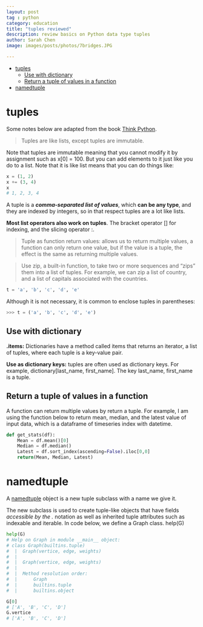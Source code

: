 ```yaml
---
layout: post
tag : python
category: education
title: "tuples reviewed"
description: review basics on Python data type tuples
author: Sarah Chen
image: images/posts/photos/7bridges.JPG

---
```


- [tuples](#tuples)
  - [Use with dictionary](#use-with-dictionary)
  - [Return a tuple of values in a function](#return-a-tuple-of-values-in-a-function)
- [namedtuple](#namedtuple)

# tuples
Some notes below are adapted from the book [Think Python](https://www.greenteapress.com/thinkpython/html/thinkpython013.html). 

> Tuples are like lists, except tuples are immutable. 

Note that tuples are immutable meaning that you cannot modify it by assignment such as x[0] = 100.  But you can add elements to it just like you do to a list.  Note that it is like list means that you can do things like:
```python
x = (1, 2)
x += (3, 4)
x
# 1, 2, 3, 4
```

A tuple is a ***comma-separated list of values***, which **can be any type**, and they are indexed by integers, so in that respect tuples are a lot like lists. 

**Most list operators also work on tuples**. The bracket operator <span class="coding">[]</span> for indexing, and the slicing operator <span class="coding">:</span>. 

> Tuple as function return values: allows us to return multiple values, a function can only return one value, but if the value is a tuple, the effect is the same as returning multiple values. 

> Use <span class="coding">zip</span>, a built-in function, to take two or more sequences and “zips” them into a list of tuples. For example, we can zip a list of country, and a list of capitals associated with the countries. 

```python
t = 'a', 'b', 'c', 'd', 'e'
```
Although it is not necessary, it is common to enclose tuples in parentheses:

```python
>>> t = ('a', 'b', 'c', 'd', 'e')
```
## Use with dictionary

**.items:** Dictionaries have a method called <span class="coding">items</span> that returns an iterator, a list of tuples, where each tuple is a key-value pair.

**Use as dictionary keys:** tuples are often used as dictionary keys.
For example, dictionary[last_name, first_name].  The key <span class="coding">last_name, first_name</span> is a tuple. 

## Return a tuple of values in a function
A function can return multiple values by return a tuple. 
For example, I am using the function below to return mean, median, and the latest value of input data, which is a dataframe of timeseries index with datetime. 

```python
def get_stats(df):
    Mean = df.mean()[0]
    Median = df.median()
    Latest = df.sort_index(ascending=False).iloc[0,0]
    return(Mean, Median, Latest)
```
# namedtuple
A [namedtuple](https://docs.python.org/3/library/collections.html?highlight=counter#collections.namedtuple) object is a new tuple subclass with a name we give it. 

The new subclass is used to create tuple-like objects that have fields *accessible by the <span class="coding">.</span>* notation as well as inherited tuple attributes such as indexable and iterable. 
In code below, we define a Graph class. <span class="coding">help(G)</span>

```python
help(G)
# Help on Graph in module __main__ object:
# class Graph(builtins.tuple)
#  |  Graph(vertice, edge, weights)
#  |
#  |  Graph(vertice, edge, weights)
#  |
#  |  Method resolution order:
#  |      Graph
#  |      builtins.tuple
#  |      builtins.object

G[0]
# ['A', 'B', 'C', 'D']
G.vertice
# ['A', 'B', 'C', 'D']
```
